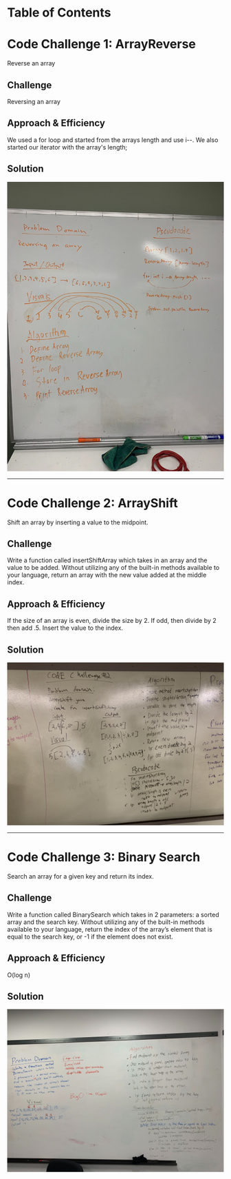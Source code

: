 # Table of Contents

# Code Challenge 1: ArrayReverse
Reverse an array

## Challenge
Reversing an array

## Approach & Efficiency
We used a for loop and started from the arrays length and use i--. We also started our iterator with the array's length;

## Solution
![Image description](../code401challenges/assets/reverseArray.jpg)

---

# Code Challenge 2: ArrayShift
Shift an array by inserting a value to the midpoint.

## Challenge
Write a function called insertShiftArray which takes in an array and the value to be added. Without utilizing any of the built-in methods available to your language, return an array with the new value added at the middle index.

## Approach & Efficiency
If the size of an array is even, divide the size by 2. If odd, then divide by 2 then add .5. Insert the value to the index.

## Solution
![Image description](../code401challenges/assets/array-shift.jpg)

---
# Code Challenge 3: Binary Search
Search an array for a given key and return its index.

## Challenge
Write a function called BinarySearch which takes in 2 parameters: a sorted array and the search key. Without utilizing any of the built-in methods available to your language, return the index of the array’s element that is equal to the search key, or -1 if the element does not exist.

## Approach & Efficiency
O(log n)  

## Solution
![Image description](../code401challenges/assets/BinarySearch.jpg)

